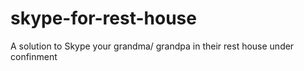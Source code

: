 # skype-for-rest-house
A solution to Skype your grandma/ grandpa in their rest house under confinment
